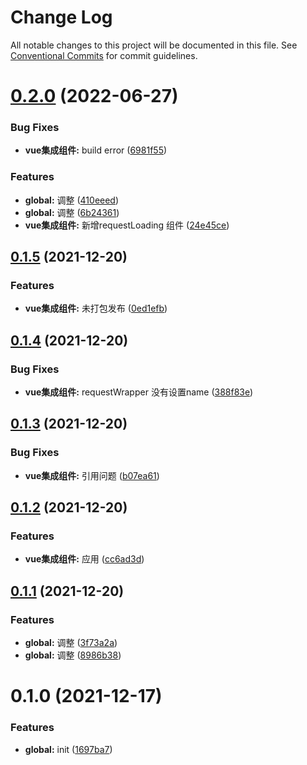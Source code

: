 # Change Log

All notable changes to this project will be documented in this file.
See [Conventional Commits](https://conventionalcommits.org) for commit guidelines.

# [0.2.0](https://github.com/zhouzuchuan/dseven-vue/compare/@dseven/vue@0.1.5...@dseven/vue@0.2.0) (2022-06-27)


### Bug Fixes

* **vue集成组件:** build error ([6981f55](https://github.com/zhouzuchuan/dseven-vue/commit/6981f55a048500836c5535765fb9df92454d36a8))


### Features

* **global:** 调整 ([410eeed](https://github.com/zhouzuchuan/dseven-vue/commit/410eeedacb4cc50bcb4b7ce568d9c35d275e9dd7))
* **global:** 调整 ([6b24361](https://github.com/zhouzuchuan/dseven-vue/commit/6b24361551f7d059162b9d8e6901cb44fe86000a))
* **vue集成组件:** 新增requestLoading 组件 ([24e45ce](https://github.com/zhouzuchuan/dseven-vue/commit/24e45ceebde0b22ce2ec6ba06a3be088f4434fe3))





## [0.1.5](https://github.com/zhouzuchuan/dseven-vue/compare/@dseven/vue@0.1.4...@dseven/vue@0.1.5) (2021-12-20)


### Features

* **vue集成组件:** 未打包发布 ([0ed1efb](https://github.com/zhouzuchuan/dseven-vue/commit/0ed1efb8bc16760a648755ea13e03f11fab07947))





## [0.1.4](https://github.com/zhouzuchuan/dseven-vue/compare/@dseven/vue@0.1.3...@dseven/vue@0.1.4) (2021-12-20)


### Bug Fixes

* **vue集成组件:** requestWrapper 没有设置name ([388f83e](https://github.com/zhouzuchuan/dseven-vue/commit/388f83eddcffac051fe49385fa69d2cbfb042a7f))





## [0.1.3](https://github.com/zhouzuchuan/dseven-vue/compare/@dseven/vue@0.1.2...@dseven/vue@0.1.3) (2021-12-20)


### Bug Fixes

* **vue集成组件:** 引用问题 ([b07ea61](https://github.com/zhouzuchuan/dseven-vue/commit/b07ea61e3903a3613ea884577504de64a82dd457))





## [0.1.2](https://github.com/zhouzuchuan/dseven-vue/compare/@dseven/vue@0.1.1...@dseven/vue@0.1.2) (2021-12-20)


### Features

* **vue集成组件:** 应用 ([cc6ad3d](https://github.com/zhouzuchuan/dseven-vue/commit/cc6ad3d94a0feb7d83be9ab7e0a331fbac309c2b))





## [0.1.1](https://github.com/zhouzuchuan/dseven-vue/compare/@dseven/vue@0.1.0...@dseven/vue@0.1.1) (2021-12-20)


### Features

* **global:** 调整 ([3f73a2a](https://github.com/zhouzuchuan/dseven-vue/commit/3f73a2a488a9af7151cbc5adb843d49ad7a54a3b))
* **global:** 调整 ([8986b38](https://github.com/zhouzuchuan/dseven-vue/commit/8986b38d35d1dde177cc1da1a60436652d3c28e9))





# 0.1.0 (2021-12-17)


### Features

* **global:** init ([1697ba7](https://github.com/zhouzuchuan/dseven-vue/commit/1697ba73a9e5bee2ea330274a518ba4cb108c974))
